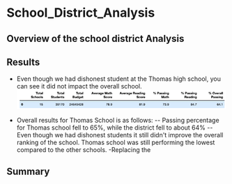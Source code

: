 # School_District_Analysis
## Overview of the school district Analysis
## Results 
- Even though we had dishonest student at the Thomas high school, you can see it did not impact the overall school. 
![](District_Summary.png)

- Overall results for Thomas School is as follows:
--  Passing percentage for Thomas school fell to 65%, while the district fell to about 64%
-- Even though we had dishonest students it still didn't improve the overall ranking of the school.  Thomas school was still performing the lowest compared to the other schools. 
-Replacing the 


## Summary
